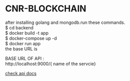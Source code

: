 <!DOCTYPE html>
<html>
<head>

</head>
<body>


# CNR-BLOCKCHAIN
 after installing golang and mongodb.run these commands.<br>
$ cd backend <br>
$ docker build -t app <br>
$ docker-compose up -d <br>
$ docker run  app <br>
the base URL is <br>

<p>BASE URL OF API :<br>http://localhost:9000/{ name of the servcie}</p>
<a 
 href="https://interstellar-space-608873.postman.co/workspace/New-Team-Workspace~71eca433-0a0b-438a-8fb9-658405b414c0/collection/17242319-768c6a9c-c181-4636-804a-5327ccbe4caf?action=share&creator=17242319 " 
 target="_blank">check api docs</a>

</body>
</html>

